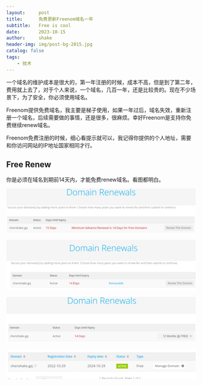 ```yaml
---
layout:     post
title:      免费更新Freenom域名一年
subtitle:   Free is cool
date:       2023-10-15
author:     shake
header-img: img/post-bg-2015.jpg
catalog: false
tags:
    - 技术
---
```


一个域名的维护成本是很大的，第一年注册的时候，成本不高，但是到了第二年，费用就上去了，对于个人来说，一个域名，几百一年，还是比较贵的。现在不少场景下，为了安全，你必须使用域名。

Freenom提供免费域名，我主要是梯子使用，如果一年过后，域名失效，重新注册一个域名，后续需要做的事情，还是很多，很麻烦。幸好Freenom是支持你免费继续renew域名。

Freenom免费注册的时候，细心看提示就可以，我记得你提供的个人地址，需要和你访问网站的IP地址国家相同才行。


## Free Renew

你是必须在域名到期前14天内，才能免费renew域名。看图都明白。

![15天](/img/freenom/15-day.jpg "15天")

![14天](/img/freenom/14-day.jpg "14天可以更新")

![更新12月](/img/freenom/12-months.jpg "renew")

![确认结果](/img/freenom/one-year.jpg "one year")





